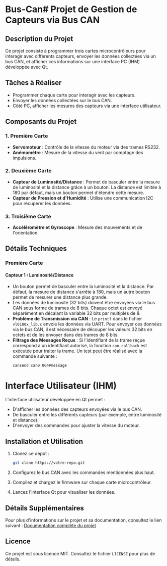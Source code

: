 # Bus-Can# Projet de Gestion de Capteurs via Bus CAN

## Description du Projet

Ce projet consiste à programmer trois cartes microcontrôleurs pour interagir avec différents capteurs, envoyer les données collectées via un bus CAN, et afficher ces informations sur une interface PC (IHM) développée avec Qt.

## Tâches à Réaliser
- Programmer chaque carte pour interagir avec les capteurs.
- Envoyer les données collectées sur le bus CAN.
- Côté PC, afficher les mesures des capteurs via une interface utilisateur.

## Composants du Projet

### 1. Première Carte
- **Servomoteur** : Contrôle de la vitesse du moteur via des trames RS232.
- **Anémomètre** : Mesure de la vitesse du vent par comptage des impulsions.

### 2. Deuxième Carte
- **Capteur de Luminosité/Distance** : Permet de basculer entre la mesure de luminosité et la distance grâce à un bouton. La distance est limitée à 180 par défaut, mais un bouton permet d'étendre cette mesure.
- **Capteur de Pression et d'Humidité** : Utilise une communication I2C pour récupérer les données.

### 3. Troisième Carte
- **Accéléromètre et Gyroscope** : Mesure des mouvements et de l'orientation.

## Détails Techniques

### Première Carte

#### Capteur 1 : Luminosité/Distance
- Un bouton permet de basculer entre la luminosité et la distance. Par défaut, la mesure de distance s'arrête à 180, mais un autre bouton permet de mesurer une distance plus grande.
- Les données de luminosité (32 bits) doivent être envoyées via le bus CAN sous forme de trames de 8 bits. Chaque octet est envoyé séparément en décalant la variable 32 bits par multiples de 8.
- **Problème de Transmission via CAN** : Le `printf` dans le fichier `vl6180x_lib.c` envoie les données via UART. Pour envoyer ces données via le bus CAN, il est nécessaire de découper les valeurs 32 bits en octets et de les envoyer dans des trames de 8 bits.
- **Filtrage des Messages Reçus** : Si l'identifiant de la trame reçue correspond à un identifiant autorisé, la fonction `can_callback` est exécutée pour traiter la trame. Un test peut être réalisé avec la commande suivante :
  ```bash
  cansend can0 004#message

# Interface Utilisateur (IHM)

L'interface utilisateur développée en Qt permet :

- D'afficher les données des capteurs envoyées via le bus CAN.
- De basculer entre les différents capteurs (par exemple, entre luminosité et distance).
- D'envoyer des commandes pour ajuster la vitesse du moteur.

## Installation et Utilisation

1. Clonez ce dépôt :

    ```bash
    git clone https://votre-repo.git
    ```

2. Configurez le bus CAN avec les commandes mentionnées plus haut.
3. Compilez et chargez le firmware sur chaque carte microcontrôleur.
4. Lancez l'interface Qt pour visualiser les données.

## Détails Supplémentaires

Pour plus d'informations sur le projet et sa documentation, consultez le lien suivant :
[Documentation complète du projet](https://www.linkedin.com/posts/mohamed-eljily_nouvelle-fin-de-semaine-nouveau-projet-termin%C3%A9-activity-7253391508148563969-rXOX?utm_source=share&utm_medium=member_desktop)

## Licence

Ce projet est sous licence MIT. Consultez le fichier `LICENSE` pour plus de détails.
